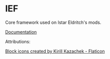 # IEF

Core framework used on Istar Eldritch's mods.

[Documentation](./docs/index.md)


Attributions:

<a href="https://www.flaticon.com/free-icons/block" title="block icons">Block icons created by Kirill Kazachek - Flaticon</a>
